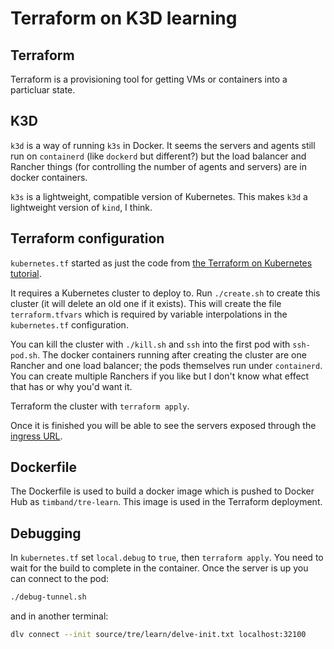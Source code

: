 # Terraform on K3D learning

## Terraform

Terraform is a provisioning tool for getting VMs or containers into a
particluar state.

## K3D

`k3d` is a way of running `k3s` in Docker. It seems the servers and
agents still run on `containerd` (like `dockerd` but different?) but
the load balancer and Rancher things (for controlling the number of
agents and servers) are in docker containers.

`k3s` is a lightweight, compatible version of Kubernetes. This makes
`k3d` a lightweight version of `kind`, I think.

## Terraform configuration

`kubernetes.tf` started as just the code from
[the Terraform on Kubernetes tutorial](https://developer.hashicorp.com/terraform/tutorials/kubernetes/kubernetes-provider).

It requires a Kubernetes cluster to deploy to. Run `./create.sh` to
create this cluster (it will delete an old one if it exists). This
will create the file `terraform.tfvars` which is required by variable
interpolations in the `kubernetes.tf` configuration.

You can kill the cluster with `./kill.sh` and `ssh` into the first pod
with `ssh-pod.sh`. The docker containers running after creating the
cluster are one Rancher and one load balancer; the pods themselves
run under `containerd`. You can create multiple Ranchers if you like
but I don't know what effect that has or why you'd want it.

Terraform the cluster with `terraform apply`.

Once it is finished you will be able to see the servers exposed
through the [ingress URL](http://localhost:33302).

## Dockerfile

The Dockerfile is used to build a docker image which is pushed to
Docker Hub as `timband/tre-learn`. This image is used in the
Terraform deployment.

## Debugging

In `kubernetes.tf` set `local.debug` to `true`, then `terraform apply`.
You need to wait for the build to complete in the container.
Once the server is up you can connect to the pod:

```sh
./debug-tunnel.sh
```

and in another terminal:

```sh
dlv connect --init source/tre/learn/delve-init.txt localhost:32100
```

